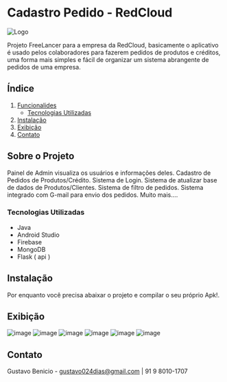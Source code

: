 # Cadastro Pedido - RedCloud

![Logo](https://github.com/gustavodias24/CadastroPedido/blob/a4d162ce5284b3ee6d5a74eb1871b0b93a13676a/app/src/main/res/raw/logo.png)

Projeto FreeLancer para a empresa da RedCloud, basicamente o aplicativo é usado pelos colaboradores para fazerem pedidos de produtos e créditos, uma forma mais simples e fácil de organizar um sistema abrangente de pedidos de uma empresa.

## Índice

1. [Funcionalides](#sobre-o-projeto)
    - [Tecnologias Utilizadas](#tecnologias-utilizadas)
2. [Instalação](#instalação)
3. [Exibição](#exibição)
4. [Contato](#contato)

## Sobre o Projeto

Painel de Admin visualiza os usuários e informações deles.
Cadastro de Pedidos de Produtos/Crédito.
Sistema de Login.
Sistema de atualizar base de dados de Produtos/Clientes.
Sistema de filtro de pedidos.
Sistema integrado com G-mail para envio dos pedidos.
Muito mais....

### Tecnologias Utilizadas

- Java
- Android Studio
- Firebase
- MongoDB
- Flask ( api ) 

## Instalação

Por enquanto você precisa abaixar o projeto e compilar o seu próprio Apk!.

## Exibição

![image](https://github.com/gustavodias24/CadastroPedido/blob/8eab03eb8fbde68c4fb5e213e4d6349154d0d659/app/src/main/res/raw/tela_cadastro_login.png)
![image](https://github.com/gustavodias24/CadastroPedido/blob/8eab03eb8fbde68c4fb5e213e4d6349154d0d659/app/src/main/res/raw/tela_pedido_de_credito.png)
![image](https://github.com/gustavodias24/CadastroPedido/blob/8eab03eb8fbde68c4fb5e213e4d6349154d0d659/app/src/main/res/raw/formulario_credito.png)
![image](https://github.com/gustavodias24/CadastroPedido/blob/8eab03eb8fbde68c4fb5e213e4d6349154d0d659/app/src/main/res/raw/integracao_gmail.png)
![image](https://github.com/gustavodias24/CadastroPedido/blob/8eab03eb8fbde68c4fb5e213e4d6349154d0d659/app/src/main/res/raw/tela_cadastro_produto.png)
![image](https://github.com/gustavodias24/CadastroPedido/blob/8eab03eb8fbde68c4fb5e213e4d6349154d0d659/app/src/main/res/raw/formulario_casdastro_produto.png)


## Contato

Gustavo Benicio - gustavo024dias@gmail.com | 91 9 8010-1707


